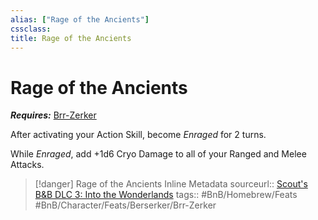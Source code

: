 ```yaml
---
alias: ["Rage of the Ancients"]
cssclass: 
title: Rage of the Ancients
---
```


# Rage of the Ancients

***Requires:*** [Brr-Zerker](../Classes/Berserker/Brr-Zerker.md)

After activating your Action Skill, become *Enraged* for 2 turns.

While *Enraged*, add +1d6 Cryo Damage to all of your Ranged and Melee Attacks.

> [!danger] Rage of the Ancients Inline Metadata
> sourceurl:: [Scout's B&B DLC 3: Into the Wonderlands](https://docs.google.com/document/d/1MLOgrWwcLNTnP9PuXrKiLImy7SUh4hXO8arVUAlmdp0/edit)
> tags:: #BnB/Homebrew/Feats #BnB/Character/Feats/Berserker/Brr-Zerker
